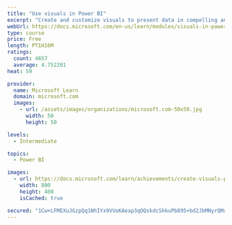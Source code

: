 ```yaml
---
title: "Use visuals in Power BI"
excerpt: "Create and customize visuals to present data in compelling and insightful ways."
webUrl: https://docs.microsoft.com/en-us/learn/modules/visuals-in-power-bi/
type: course
price: Free
length: PT1H16M
ratings:
  count: 4657
  average: 4.752201
heat: 59

provider:
  name: Microsoft Learn
  domain: microsoft.com
  images:
    - url: /assets/images/organizations/microsoft.com-50x50.jpg
      width: 50
      height: 50

levels:
  - Intermediate

topics:
  - Power BI

images:
  - url: https://docs.microsoft.com/learn/achievements/create-visuals-power-bi-desktop-social.png
    width: 800
    height: 400
    isCached: true

secured: "1Cw+LFMEXuJGzpQq1NhIYx9VVoKAeap3qOQskdcShkuPb895+bd2JbMNyrQMa312itlUl9SkwiXM0WFtdzm4Biis0crK+ecOvKlZyRhLfOVNebxpYFSGIxmU2YoIugudvBANTEtesCf0/ff3hLQ9LuEIDx6mjaiIiRn8EM/GPBSuN4Ox1MUpC0PbHcOo3LUIrQfHlSGN1vlhv66EhY/LhjPlGVrfswawPWW2lD8w8aPEn5knQxtCze2dPlQswJk5VcpAXbNvSkVO4pyIz3ipVG1ceepmMw/q78z0HohO4XhGXgp03eQCqaY3Q398HmhU6KGhkAXVe9mvb/2aQJRA1SfruavNnjBEfCRWNHlcNrcb5WXQpB983tNs2qERsXswgr9s05GoIi6zwq0MneF1yEEkmBzWWxB4CplD6QIvctU=;A0OWE6p2fomxNo7aq2t1hw=="
---
```


